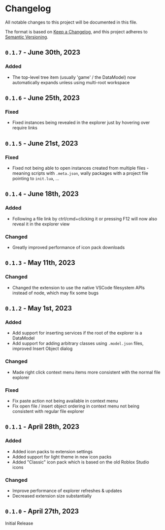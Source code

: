 <!-- markdownlint-disable MD023 -->
<!-- markdownlint-disable MD033 -->

# Changelog

All notable changes to this project will be documented in this file.

The format is based on [Keep a Changelog](https://keepachangelog.com/en/1.0.0/),
and this project adheres to [Semantic Versioning](https://semver.org/spec/v2.0.0.html).

## `0.1.7` - June 30th, 2023

### Added

-   The top-level tree item (usually 'game' / the DataModel) now automatically expands unless using multi-root workspace

## `0.1.6` - June 25th, 2023

### Fixed

-   Fixed instances being revealed in the explorer just by hovering over require links

## `0.1.5` - June 21st, 2023

### Fixed

-   Fixed not being able to open instances created from multiple files - meaning scripts with `.meta.json`, wally packages with a project file pointing to `init.lua`, ...

## `0.1.4` - June 18th, 2023

### Added

-   Following a file link by ctrl/cmd+clicking it or pressing F12 will now also reveal it in the explorer view

### Changed

-   Greatly improved performance of icon pack downloads

## `0.1.3` - May 11th, 2023

### Changed

-   Changed the extension to use the native VSCode filesystem APIs instead of node, which may fix some bugs

## `0.1.2` - May 1st, 2023

### Added

-   Add support for inserting services if the root of the explorer is a DataModel
-   Add support for adding arbitrary classes using `.model.json` files, improved Insert Object dialog

### Changed

-   Made right click context menu items more consistent with the normal file explorer

### Fixed

-   Fix paste action not being available in context menu
-   Fix open file / insert object ordering in context menu not being consistent with regular file explorer

## `0.1.1` - April 28th, 2023

### Added

-   Added icon packs to extension settings
-   Added support for light theme in new icon packs
-   Added "Classic" icon pack which is based on the old Roblox Studio icons

### Changed

-   Improve performance of explorer refreshes & updates
-   Decreased extension size substantially

## `0.1.0` - April 27th, 2023

Initial Release
